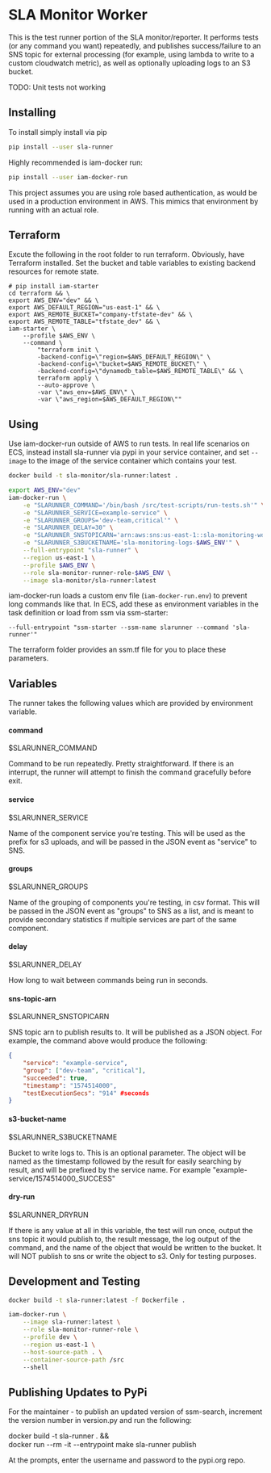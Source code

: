 # SLA Monitor Worker

This is the test runner portion of the SLA monitor/reporter. It performs tests (or any command you want) repeatedly, and publishes success/failure to an SNS topic for external processing (for example, using lambda to write to a custom cloudwatch metric), as well as optionally uploading logs to an S3 bucket.

TODO: Unit tests not working

## Installing

To install simply install via pip

```bash
pip install --user sla-runner
```

Highly recommended is iam-docker run:

```bash
pip install --user iam-docker-run
```

This project assumes you are using role based authentication, as would be used in a production environment in AWS. This mimics that environment by running with an actual role.

## Terraform

Excute the following in the root folder to run terraform. Obviously, have Terraform installed. Set the bucket and table variables to existing backend resources for remote state.

```shell
# pip install iam-starter
cd terraform && \
export AWS_ENV="dev" && \
export AWS_DEFAULT_REGION="us-east-1" && \
export AWS_REMOTE_BUCKET="company-tfstate-dev" && \
export AWS_REMOTE_TABLE="tfstate_dev" && \
iam-starter \
    --profile $AWS_ENV \
    --command \
        "terraform init \
        -backend-config=\"region=$AWS_DEFAULT_REGION\" \
        -backend-config=\"bucket=$AWS_REMOTE_BUCKET\" \
        -backend-config=\"dynamodb_table=$AWS_REMOTE_TABLE\" && \
        terraform apply \
        --auto-approve \
        -var \"aws_env=$AWS_ENV\" \
        -var \"aws_region=$AWS_DEFAULT_REGION\""
```

## Using

Use iam-docker-run outside of AWS to run tests. In real life scenarios on ECS, instead install sla-runner via pypi in your service container, and set `--image` to the image of the service container which contains your test.

```bash
docker build -t sla-monitor/sla-runner:latest .

export AWS_ENV="dev"
iam-docker-run \
    -e "SLARUNNER_COMMAND='/bin/bash /src/test-scripts/run-tests.sh'" \
    -e "SLARUNNER_SERVICE=example-service" \
    -e "SLARUNNER_GROUPS='dev-team,critical'" \
    -e "SLARUNNER_DELAY=30" \
    -e "SLARUNNER_SNSTOPICARN='arn:aws:sns:us-east-1::sla-monitoring-worker-$AWS_ENV'" \
    -e "SLARUNNER_S3BUCKETNAME='sla-monitoring-logs-$AWS_ENV'" \
    --full-entrypoint "sla-runner" \
    --region us-east-1 \
    --profile $AWS_ENV \
    --role sla-monitor-runner-role-$AWS_ENV \
    --image sla-monitor/sla-runner:latest
```

iam-docker-run loads a custom env file (`iam-docker-run.env`) to prevent long commands like that. In ECS, add these as environment variables in the task definition or load from ssm via ssm-starter:

```
--full-entrypoint "ssm-starter --ssm-name slarunner --command 'sla-runner'"
```

The terraform folder provides an ssm.tf file for you to place these parameters.

## Variables

The runner takes the following values which are provided by environment variable. 

#### command

$SLARUNNER_COMMAND

Command to be run repeatedly. Pretty straightforward. If there is an interrupt, the runner will attempt to finish the command gracefully before exit.

#### service

$SLARUNNER_SERVICE

Name of the component service you're testing. This will be used as the prefix for s3 uploads, and will be passed in the JSON event as "service" to SNS.

#### groups

$SLARUNNER_GROUPS

Name of the grouping of components you're testing, in csv format. This will be passed in the JSON event as "groups" to SNS as a list, and is meant to provide secondary statistics if multiple services are part of the same component.

#### delay

$SLARUNNER_DELAY

How long to wait between commands being run in seconds.

#### sns-topic-arn

$SLARUNNER_SNSTOPICARN

SNS topic arn to publish results to. It will be published as a JSON object. For example, the command above would produce the following:

```json
{
    "service": "example-service",
    "group": ["dev-team", "critical"],
    "succeeded": true,
    "timestamp": "1574514000",
    "testExecutionSecs": "914" #seconds
}
```

#### s3-bucket-name

$SLARUNNER_S3BUCKETNAME

Bucket to write logs to. This is an optional parameter. The object will be named as the timestamp followed by the result for easily searching by result, and will be prefixed by the service name. For example "example-service/1574514000_SUCCESS"

#### dry-run

$SLARUNNER_DRYRUN

If there is any value at all in this variable, the test will run once, output the sns topic it would publish to, the result message, the log output of the command, and the name of the object that would be written to the bucket. It will NOT publish to sns or write the object to s3. Only for testing purposes.

## Development and Testing

```bash
docker build -t sla-runner:latest -f Dockerfile .
```

```bash
iam-docker-run \
    --image sla-runner:latest \
    --role sla-monitor-runner-role \
    --profile dev \
    --region us-east-1 \
    --host-source-path . \
    --container-source-path /src
    --shell
```

## Publishing Updates to PyPi

For the maintainer - to publish an updated version of ssm-search, increment the version number in version.py and run the following:

docker build -t sla-runner . && \
docker run --rm -it --entrypoint make sla-runner publish

At the prompts, enter the username and password to the pypi.org repo.